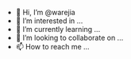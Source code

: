 - 👋 Hi, I’m @warejia
- 👀 I’m interested in ...
- 🌱 I’m currently learning ...
- 💞️ I’m looking to collaborate on ...
- 📫 How to reach me ...

<!---
warejia/warejia is a ✨ special ✨ repository because its `README.md` (this file) appears on your GitHub profile.
You can click the Preview link to take a look at your changes.
--->
